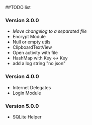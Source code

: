 ##TODO list

### Version 3.0.0
 - *Move changelog to a separated file*
 - Encrypt Module
 - Null or empty utils
 - ClipboardTextView
 - Open activity with file
 - HashMap with Key <-> Key
 - add a log string "no json"

### Version 4.0.0
 - Internet Delegates
 - Login Module

### Version 5.0.0
 - SQLite Helper
